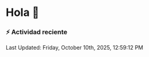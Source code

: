 # Hola 👋 

### :zap: Actividad reciente

<!--RECENT_ACTIVITY:start-->
<!--RECENT_ACTIVITY:end-->


<!--RECENT_ACTIVITY:last_update-->
Last Updated: Friday, October 10th, 2025, 12:59:12 PM
<!--RECENT_ACTIVITY:last_update_end-->
